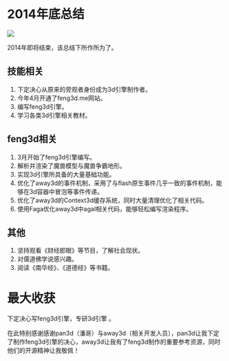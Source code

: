 # 2014年底总结

![](http://www.feng3d.me/wordpress/wp-content/uploads/2014/12/u35496718043088918651fm11gp0.jpg)

2014年即将结束，该总结下所作所为了。

## 技能相关
1. 下定决心从原来的旁观者身份成为3d引擎制作者。
2. 今年4月开通了feng3d.me网站。
3. 编写feng3d引擎。
4. 学习各类3d引擎相关教材。

## feng3d相关
1. 3月开始了feng3d引擎编写。
2. 解析并渲染了魔兽模型与魔兽争霸地形。
3. 实现3d引擎所具备的大量基础功能。
4. 优化了away3d的事件机制，采用了与flash原生事件几乎一致的事件机制，能够在3d容器中冒泡等事件传递。
5. 优化了away3d的Context3d缓存系统，同时大量清理优化了相关代码。
6. 使用Faga优化away3d中agal相关代码，能够轻松编写渲染程序。

## 其他
1. 坚持观看《财经郎眼》等节目，了解社会现状。
2. 对儒道佛学说感兴趣。
3. 阅读《南华经》、《道德经》等书籍。

# 最大收获

下定决心写feng3d引擎，专研3d引擎 。
 
在此特别感谢感谢pan3d（潘哥）与away3d（相关开发人员），pan3d让我下定了制作feng3d引擎的决心，away3d让我有了feng3d制作的重要参考资源，同时他们的开源精神让我敬佩！